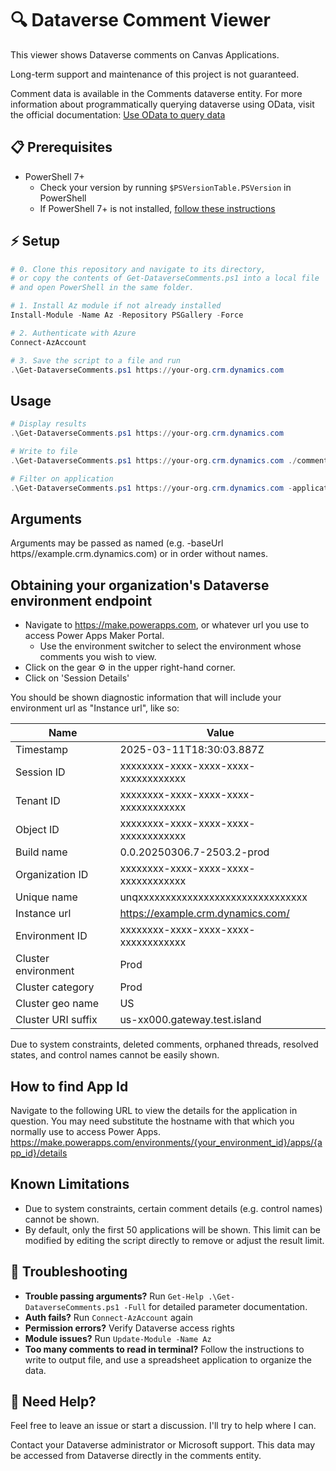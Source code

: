 # 🔍 Dataverse Comment Viewer
This viewer shows Dataverse comments on Canvas Applications.

Long-term support and maintenance of this project is not guaranteed.

Comment data is available in the Comments dataverse entity.  For more information about programmatically querying dataverse using OData, visit the official documentation: [Use OData to query data](https://learn.microsoft.com/en-us/power-apps/developer/data-platform/webapi/query/overview)
## 📋 Prerequisites
- PowerShell 7+
    - Check your version by running `$PSVersionTable.PSVersion` in PowerShell
    - If PowerShell 7+ is not installed, [follow these instructions](https://learn.microsoft.com/en-us/powershell/scripting/install/installing-powershell-on-windows)

## ⚡ Setup
```powershell
# 0. Clone this repository and navigate to its directory,
# or copy the contents of Get-DataverseComments.ps1 into a local file
# and open PowerShell in the same folder.

# 1. Install Az module if not already installed
Install-Module -Name Az -Repository PSGallery -Force

# 2. Authenticate with Azure
Connect-AzAccount

# 3. Save the script to a file and run
.\Get-DataverseComments.ps1 https://your-org.crm.dynamics.com
```

## Usage
```powershell
# Display results
.\Get-DataverseComments.ps1 https://your-org.crm.dynamics.com

# Write to file
.\Get-DataverseComments.ps1 https://your-org.crm.dynamics.com ./comments.csv

# Filter on application
.\Get-DataverseComments.ps1 https://your-org.crm.dynamics.com -applicationId xxxxxxxx-xxxx-xxxx-xxxx-xxxxxxxxxxxx
```

## Arguments
Arguments may be passed as named (e.g. -baseUrl https//example.crm.dynamics.com) or in order without names.

## Obtaining your organization's Dataverse environment endpoint
- Navigate to https://make.powerapps.com, or whatever url you use to access Power Apps Maker Portal.
    - Use the environment switcher to select the environment whose comments you wish to view.
- Click on the gear ⚙️  in the upper right-hand corner.
- Click on 'Session Details'

You should be shown diagnostic information that will include your environment url as "Instance url", like so:

| Name | Value |
|---|---|
| Timestamp | 2025-03-11T18:30:03.887Z |
| Session ID | xxxxxxxx-xxxx-xxxx-xxxx-xxxxxxxxxxxx |
| Tenant ID | xxxxxxxx-xxxx-xxxx-xxxx-xxxxxxxxxxxx |
| Object ID | xxxxxxxx-xxxx-xxxx-xxxx-xxxxxxxxxxxx |
| Build name | 0.0.20250306.7-2503.2-prod |
| Organization ID | xxxxxxxx-xxxx-xxxx-xxxx-xxxxxxxxxxxx |
| Unique name | unqxxxxxxxxxxxxxxxxxxxxxxxxxxxxxxx |
| Instance url | https://example.crm.dynamics.com/ |
| Environment ID | xxxxxxxx-xxxx-xxxx-xxxx-xxxxxxxxxxxx |
| Cluster environment | Prod |
| Cluster category | Prod |
| Cluster geo name | US |
| Cluster URI suffix | us-xx000.gateway.test.island |
 Due to system constraints, deleted comments, orphaned threads, resolved states, and control names cannot be easily shown.


## How to find App Id
Navigate to the following URL to view the details for the application in question.  You may need substitute the hostname with that which you normally use to access Power Apps.
https://make.powerapps.com/environments/{your_environment_id}/apps/{app_id}/details

## Known Limitations
- Due to system constraints, certain comment details (e.g. control names) cannot be shown. 
- By default, only the first 50 applications will be shown. This limit can be modified by editing the script directly to remove or adjust the result limit.

## 🔧 Troubleshooting
- **Trouble passing arguments?** Run `Get-Help .\Get-DataverseComments.ps1 -Full` for detailed parameter documentation.
- **Auth fails?** Run `Connect-AzAccount` again
- **Permission errors?** Verify Dataverse access rights
- **Module issues?** Run `Update-Module -Name Az`
- **Too many comments to read in terminal?** Follow the instructions to write to output file, and use a spreadsheet application to organize the data.

## 📱 Need Help?
Feel free to leave an issue or start a discussion. I'll try to help where I can.

Contact your Dataverse administrator or Microsoft support.  This data may be accessed from Dataverse directly in the comments entity.

